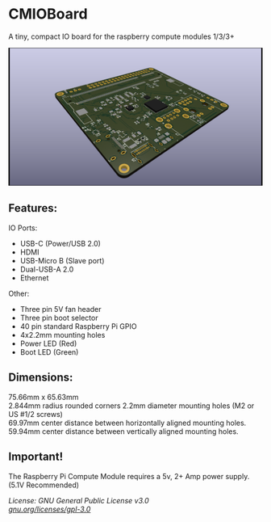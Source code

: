 # CMIOBoard
A tiny, compact IO board for the raspberry compute modules 1/3/3+

![Top View](Images/BoardRender.png)

## Features:
IO Ports:  
* USB-C (Power/USB 2.0)
* HDMI
* USB-Micro B (Slave port)
* Dual-USB-A 2.0
* Ethernet

Other:
* Three pin 5V fan header
* Three pin boot selector
* 40 pin standard Raspberry Pi GPIO
* 4x2.2mm mounting holes
* Power LED (Red)
* Boot LED (Green)

## Dimensions:
75.66mm x 65.63mm  
2.844mm radius rounded corners
2.2mm diameter mounting holes (M2 or US #1/2 screws)  
69.97mm center distance between horizontally aligned mounting holes.  
59.94mm center distance between vertically aligned mounting holes.  
## Important!
The Raspberry Pi Compute Module requires a 5v, 2+ Amp power supply. (5.1V Recommended)

*License: GNU General Public License v3.0*  
*[gnu.org/licenses/gpl-3.0](https://www.gnu.org/licenses/gpl-3.0.en.html)*
